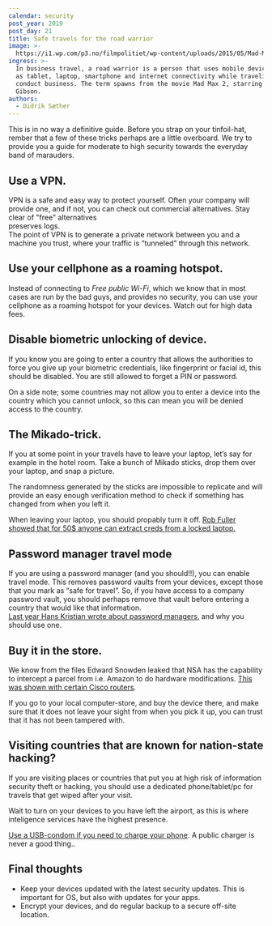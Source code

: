 ```yaml
---
calendar: security
post_year: 2019
post_day: 21
title: Safe travels for the road warrior
image: >-
  https://i1.wp.com/p3.no/filmpolitiet/wp-content/uploads/2015/05/Mad-Max-Fury-Road-bilde-5.jpg
ingress: >-
  In business travel, a road warrior is a person that uses mobile devices such
  as tablet, laptop, smartphone and internet connectivity while traveling to
  conduct business. The term spawns from the movie Mad Max 2, starring Mel
  Gibson.
authors:
  - Didrik Sæther
---
```

This is in no way a definitive guide. Before you strap on your tinfoil-hat, rember that a few of these tricks perhaps are a little overboard. We try to provide you a guide for moderate to high security towards the everyday band of marauders. 

## **Use a VPN.** 

VPN is a safe and easy way to protect yourself. Often your company will provide one, and if not, you can check out commercial alternatives. Stay clear of "free" alternatives\
preserves logs.\
The point of VPN is to generate a private network between you and a machine you trust, where your traffic is “tunneled” through this network.

## **Use your cellphone as a roaming hotspot.**

Instead of connecting to _Free public Wi-Fi_, which we know that in most cases are run by the bad guys, and provides no security, you can use your cellphone as a roaming hotspot for your devices. Watch out for high data fees.

## **Disable biometric unlocking of device.**

If you know you are going to enter a country that allows the authorities to force you give up your biometric credentials, like fingerprint or facial id, this should be disabled. You are still allowed to forget a PIN or password.

On a side note; some countries may not allow you to enter a device into the country which you cannot unlock, so this can mean you will be denied access to the country.

## **The Mikado-trick.**

If you at some point in your travels have to leave your laptop, let’s say for example in the hotel room. Take a bunch of Mikado sticks, drop them over your laptop, and snap a picture.

The randomness generated by the sticks are impossible to replicate and will provide an easy enough verification method to check if something has changed from when you left it.

When leaving your laptop, you should propably turn it off. [Rob Fuller showed that for 50$ anyone can extract creds from a locked laptop.](https://room362.com/post/2016/snagging-creds-from-locked-machines/)

## **Password manager travel mode**

If you are using a password manager (and you should!!), you can enable travel mode. This removes password vaults from your devices, except those that you mark as “safe for travel”. So, if you have access to a company password vault, you should perhaps remove that vault before entering a country that would like that information. \
[Last year Hans Kristian wrote about password managers](https://security.christmas/2018/16), and why you should use one.

## **Buy it in the store.**

We know from the files Edward Snowden leaked that NSA has the capability to intercept a parcel from i.e. Amazon to do hardware modifications. [This was shown with certain Cisco routers](https://arstechnica.com/tech-policy/2014/05/photos-of-an-nsa-upgrade-factory-show-cisco-router-getting-implant/). 

If you go to your local computer-store, and buy the device there, and make sure that it does not leave your sight from when you pick it up, you can trust that it has not been tampered with.

## **Visiting countries that are known for nation-state hacking?**

If you are visiting places or countries that put you at high risk of information security theft or hacking, you should use a dedicated phone/tablet/pc for travels that get wiped after your visit.

Wait to turn on your devices to you have left the airport, as this is where inteligence services have the highest presence.

[Use a USB-condom if you need to charge your phone](https://lifehacker.com/use-a-usb-condom-to-protect-your-devices-at-public-char-1840149971). A public charger is never a good thing..

## **Final thoughts**

* Keep your devices updated with the latest security updates. This is important for OS, but also with updates for your apps.
* Encrypt your devices, and do regular backup to a secure off-site location.
